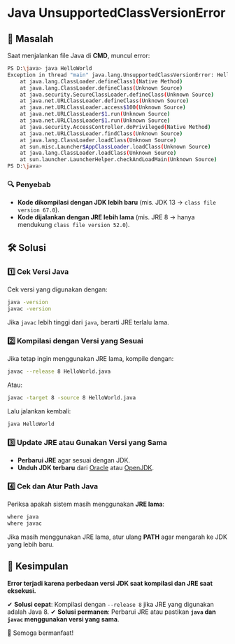 # Java UnsupportedClassVersionError

## 📌 Masalah
Saat menjalankan file Java di **CMD**, muncul error:

```sh
PS D:\java> java HelloWorld
Exception in thread "main" java.lang.UnsupportedClassVersionError: HelloWorld has been compiled by a more recent version of the Java Runtime (class file version 67.0), this version of the Java Runtime only recognizes class file versions up to 52.0
    at java.lang.ClassLoader.defineClass1(Native Method)
    at java.lang.ClassLoader.defineClass(Unknown Source)
    at java.security.SecureClassLoader.defineClass(Unknown Source)
    at java.net.URLClassLoader.defineClass(Unknown Source)
    at java.net.URLClassLoader.access$100(Unknown Source)
    at java.net.URLClassLoader$1.run(Unknown Source)
    at java.net.URLClassLoader$1.run(Unknown Source)
    at java.security.AccessController.doPrivileged(Native Method)
    at java.net.URLClassLoader.findClass(Unknown Source)
    at java.lang.ClassLoader.loadClass(Unknown Source)
    at sun.misc.Launcher$AppClassLoader.loadClass(Unknown Source)
    at java.lang.ClassLoader.loadClass(Unknown Source)
    at sun.launcher.LauncherHelper.checkAndLoadMain(Unknown Source)
PS D:\java>
```

### 🔍 Penyebab
- **Kode dikompilasi dengan JDK lebih baru** (mis. JDK 13 → `class file version 67.0`).
- **Kode dijalankan dengan JRE lebih lama** (mis. JRE 8 → hanya mendukung `class file version 52.0`).

## 🛠 Solusi

### 1️⃣ **Cek Versi Java**
Cek versi yang digunakan dengan:
```sh
java -version
javac -version
```
Jika `javac` lebih tinggi dari `java`, berarti JRE terlalu lama.

### 2️⃣ **Kompilasi dengan Versi yang Sesuai**
Jika tetap ingin menggunakan JRE lama, kompile dengan:
```sh
javac --release 8 HelloWorld.java
```
Atau:
```sh
javac -target 8 -source 8 HelloWorld.java
```
Lalu jalankan kembali:
```sh
java HelloWorld
```

### 3️⃣ **Update JRE atau Gunakan Versi yang Sama**
- **Perbarui JRE** agar sesuai dengan JDK.
- **Unduh JDK terbaru** dari [Oracle](https://www.oracle.com/java/technologies/javase-downloads.html) atau [OpenJDK](https://openjdk.org/).

### 4️⃣ **Cek dan Atur Path Java**
Periksa apakah sistem masih menggunakan **JRE lama**:
```sh
where java
where javac
```
Jika masih menggunakan JRE lama, atur ulang **PATH** agar mengarah ke JDK yang lebih baru.

## 🎯 Kesimpulan
**Error terjadi karena perbedaan versi JDK saat kompilasi dan JRE saat eksekusi.**

✔ **Solusi cepat**: Kompilasi dengan `--release 8` jika JRE yang digunakan adalah Java 8.
✔ **Solusi permanen**: Perbarui JRE atau pastikan **`java` dan `javac` menggunakan versi yang sama**.

🚀 Semoga bermanfaat!

